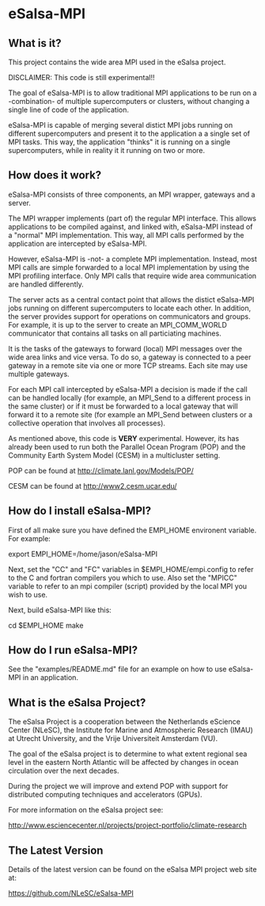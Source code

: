 eSalsa-MPI
==========

What is it? 
-----------

This project contains the wide area MPI used in the eSalsa project. 

DISCLAIMER: This code is still experimental!! 

The goal of eSalsa-MPI is to allow traditional MPI applications to 
be run on a -combination- of multiple supercomputers or clusters, 
without changing a single line of code of the application. 

eSalsa-MPI is capable of merging several distict MPI jobs running 
on different supercomputers and present it to the application a 
a single set of MPI tasks. This way, the application "thinks" it 
is running on a single supercomputers, while in reality it it 
running on two or more. 


How does it work? 
-----------------

eSalsa-MPI consists of three components, an MPI wrapper, gateways
and a server. 

The MPI wrapper implements (part of) the regular MPI interface. This 
allows applications to be compiled against, and linked with, 
eSalsa-MPI instead of a "normal" MPI implementation. This way, 
all MPI calls performed by the application are intercepted
by eSalsa-MPI. 

However, eSalsa-MPI is -not- a complete MPI implementation. Instead, 
most MPI calls are simple forwarded to a local MPI implementation
by using the MPI profiling interface. Only MPI calls that require 
wide area communication are handled differently. 

The server acts as a central contact point that allows the distict 
eSalsa-MPI jobs running on different supercomputers to locate each
other. In addition, the server provides support for operations on 
communicators and groups. For example, it is up to the server to 
create an MPI_COMM_WORLD communicator that contains all tasks on all 
particiating machines.

It is the tasks of the gateways to forward (local) MPI messages over 
the wide area links and vice versa. To do so, a gateway is connected
to a peer gateway in a remote site via one or more TCP streams. Each 
site may use multiple gateways.

For each MPI call intercepted by eSalsa-MPI a decision is made if the 
call can be handled locally (for example, an MPI_Send to a different 
process in the same cluster) or if it must be forwarded to a local 
gateway that will forward it to a remote site (for example an MPI_Send
between clusters or a collective operation that involves all processes). 

As mentioned above, this code is __VERY__ experimental. However, its has 
already been used to run both the Parallel Ocean Program (POP) and the 
Community Earth System Model (CESM) in a multicluster setting.  
 
POP can be found at <http://climate.lanl.gov/Models/POP/>

CESM can be found at <http://www2.cesm.ucar.edu/>


How do I install eSalsa-MPI?
----------------------------

First of all make sure you have defined the EMPI_HOME environent variable. 
For example: 

  export EMPI_HOME=/home/jason/eSalsa-MPI

Next, set the "CC" and "FC" variables in $EMPI_HOME/empi.config to refer 
to the C and fortran compilers you which to use. Also set the "MPICC" 
variable to refer to an mpi compiler (script) provided by the local 
MPI you wish to use. 

Next, build eSalsa-MPI like this:

  cd $EMPI_HOME
  make


How do I run eSalsa-MPI?
------------------------

See the "examples/README.md" file for an example on how to use eSalsa-MPI 
in an application.


What is the eSalsa Project?
---------------------------

The eSalsa Project is a cooperation between the Netherlands eScience 
Center (NLeSC), the Institute for Marine and Atmospheric Research (IMAU) 
at Utrecht University, and the Vrije Universiteit Amsterdam (VU). 

The goal of the eSalsa project is to determine to what extent regional sea 
level in the eastern North Atlantic will be affected by changes in ocean 
circulation over the next decades.

During the project we will improve and extend POP with support for 
distributed computing techniques and accelerators (GPUs).

For more information on the eSalsa project see:
 
<http://www.esciencecenter.nl/projects/project-portfolio/climate-research>


The Latest Version
------------------

Details of the latest version can be found on the eSalsa MPI project 
web site at:

<https://github.com/NLeSC/eSalsa-MPI>

